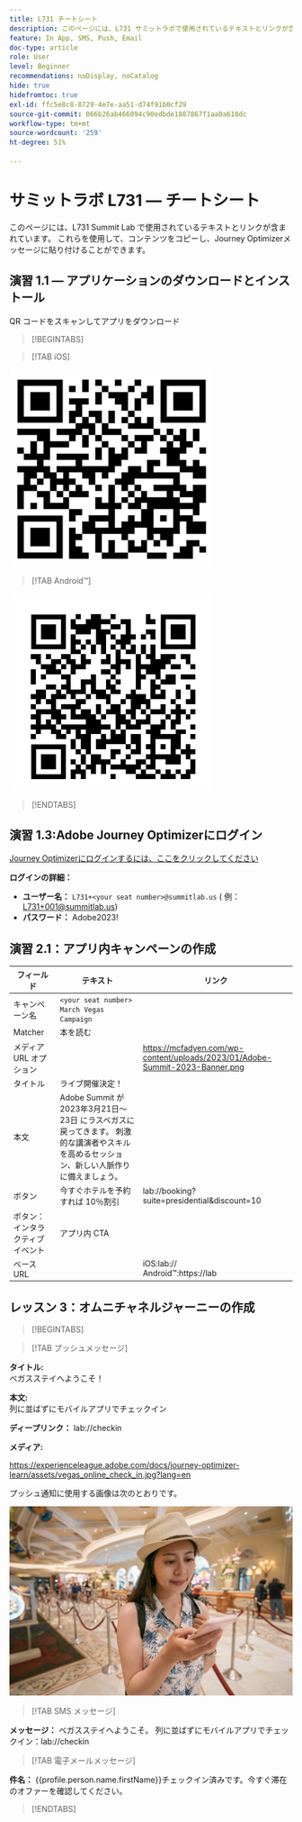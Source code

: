 ```yaml
---
title: L731 チートシート
description: このページには、L731 サミットラボで使用されているテキストとリンクが含まれています。
feature: In App, SMS, Push, Email
doc-type: article
role: User
level: Beginner
recommendations: noDisplay, noCatalog
hide: true
hidefromtoc: true
exl-id: ffc5e8c8-8729-4e7e-aa51-d74f91b0cf29
source-git-commit: 066b26ab466094c90edbde1887867f1aa0a618dc
workflow-type: tm+mt
source-wordcount: '259'
ht-degree: 51%

---
```


# サミットラボ L731  — チートシート

このページには、L731 Summit Lab で使用されているテキストとリンクが含まれています。 これらを使用して、コンテンツをコピーし、Journey Optimizerメッセージに貼り付けることができます。

## 演習 1.1 — アプリケーションのダウンロードとインストール

QR コードをスキャンしてアプリをダウンロード

>[!BEGINTABS]

>[!TAB iOS]

![iOSの QR コード](/help/assets/lab731-ios-qr-code.png)

>[!TAB Android™]

![Android 用の QR コード](/help/assets/lab731-android-qr-code.png)

>[!ENDTABS]

## 演習 1.3:Adobe Journey Optimizerにログイン

[Journey Optimizerにログインするには、ここをクリックしてください](https://experience.adobe.com/#/@techmarketingdemos/sname:summit-2023-ajo-lab/journey-optimizer/home)

**ログインの詳細：**

* **ユーザー名：** `L731+<your seat number>@summitlab.us` ( 例：L731+001@summitlab.us)
* **パスワード：** Adobe2023!


## 演習 2.1：アプリ内キャンペーンの作成

| フィールド | テキスト | リンク |
|----|----|----|
| キャンペーン名 | `<your seat number> March Vegas Campaign` |  |
| Matcher | 本を読む |  |
| メディア URL オプション |  | https://mcfadyen.com/wp-content/uploads/2023/01/Adobe-Summit-2023-Banner.png |
| タイトル | ライブ開催決定！ |  |
| 本文 | Adobe Summit が 2023年3月21日～23日 にラスベガスに戻ってきます。 刺激的な講演者やスキルを高めるセッション、新しい人脈作りに備えましょう。 |  |
| ボタン | 今すぐホテルを予約すれば 10％割引 | lab://booking?suite=presidential&amp;discount=10 |
| ボタン：インタラクティブイベント | アプリ内 CTA |  |
| ベース URL |  | iOS:lab:// <br>Android™:https://lab |


## レッスン 3：オムニチャネルジャーニーの作成

>[!BEGINTABS]

>[!TAB プッシュメッセージ]

**タイトル:**\
ベガスステイへようこそ！

**本文:**\
列に並ばずにモバイルアプリでチェックイン

**ディープリンク：** lab://checkin

**メディア:**

https://experienceleague.adobe.com/docs/journey-optimizer-learn/assets/vegas_online_check_in.jpg?lang=en


プッシュ通知に使用する画像は次のとおりです。

![オンラインチェックイン](/help/assets/vegas_online_check_in.jpg)

>[!TAB SMS メッセージ]

**メッセージ：**
ベガスステイへようこそ。 列に並ばずにモバイルアプリでチェックイン：lab://checkin

>[!TAB 電子メールメッセージ]

**件名：**
{{profile.person.name.firstName}}チェックイン済みです。今すぐ滞在のオファーを確認してください。

>[!ENDTABS]